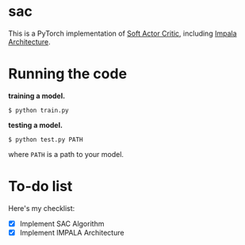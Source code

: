 # sac

This is a PyTorch implementation of [Soft Actor Critic](https://arxiv.org/abs/1801.01290), including [Impala Architecture](https://arxiv.org/abs/1802.01561).
  
 # Running the code
 
**training a model.**

```shell script
$ python train.py
```

**testing a model.**

```shell script
$ python test.py PATH
```

where `PATH` is a path to your model.

# To-do list

Here's my checklist:

  * [x] Implement SAC Algorithm
  * [x] Implement IMPALA Architecture